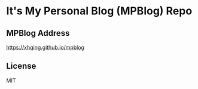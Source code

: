 # It's My Personal Blog (MPBlog) Repo

## MPBlog Address
https://xhqing.github.io/mpblog

## License
MIT

